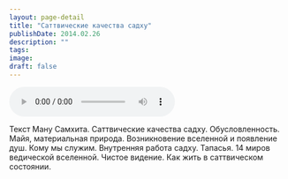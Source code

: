 ```yaml
---
layout: page-detail
title: "Саттвические качества садху"
publishDate: 2014.02.26
description: ""
tags:
image:
draft: false
---
```


<audio title="2014.02.26 - Саттвические качества садху.mp3" src="/upload/iblock/81d/81d0571c00f2a5fe5e207e6dd8c62dc5.mp3" controls=""></audio>

 Текст Ману Самхита. Саттвические качества садху. Обусловленность. Майя, материальная природа. Возникновение вселенной и появление душ. Кому мы служим. Внутренняя работа садху. Тапасья. 14 миров ведической вселенной. Чистое видение. Как жить в саттвическом состоянии. 

  
